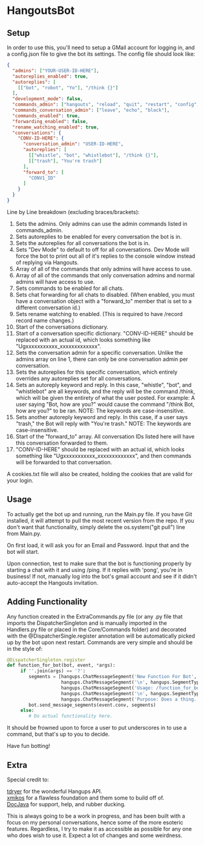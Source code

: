 HangoutsBot
==============

Setup
--------------

In order to use this, you'll need to setup a GMail account for logging in, and a config.json file to give the bot its settings. The config file should look like:

```JSON
{
  "admins": ["YOUR-USER-ID-HERE"],
  "autoreplies_enabled": true,
  "autoreplies": [
    [["bot", "robot", "Yo"], "/think {}"]
  ],
  "development_mode": false,
  "commands_admin": ["hangouts", "reload", "quit", "restart", "config", "restart", "block"],
  "commands_conversation_admin": ["leave", "echo", "block"],
  "commands_enabled": true,
  "forwarding_enabled": false,
  "rename_watching_enabled": true,
  "conversations": {
    "CONV-ID-HERE": {
      "conversation_admin": "USER-ID-HERE",
      "autoreplies": [
        [["whistle", "bot", "whistlebot"], "/think {}"],
        [["trash"], "You're trash"]
      ],
      "forward_to": [  
        "CONV1_ID" 
      ]
    }
  }
}
```

Line by Line breakdown (excluding braces/brackets):  
  
1. Sets the admins. Only admins can use the admin commands listed in commands_admin.  
2. Sets autoreplies to be enabled for every conversation the bot is in.  
3. Sets the autoreplies for all conversations the bot is in.  
4. Sets "Dev Mode" to default to off for all conversations. Dev Mode will force the bot to print out all of it's replies to the console window instead of replying via Hangouts.  
5. Array of all of the commands that only admins will have access to use.  
6. Array of all of the commands that only conversation admins and normal admins will have access to use.  
7. Sets commands to be enabled for all chats.  
8. Sets chat forwarding for all chats to disabled. (When enabled, you must have a conversation object with a "forward_to" member that is set to a different conversation id.)  
9. Sets rename watching to enabled. (This is required to have /record record name changes.)  
10. Start of the conversations dictionary.  
11. Start of a conversation specific dictionary. "CONV-ID-HERE" should be replaced with an actual id, which looks something like "Ugxxxxxxxxxxx_xxxxxxxxxxxxx".  
12. Sets the conversation admin for a specific conversation. Unlike the admins array on line 1, there can only be one conversation admin per conversation.  
13. Sets the autoreplies for this specific conversation, which entirely overrides any autoreplies set for all conversations.  
14. Sets an autoreply keyword and reply. In this case, "whistle", "bot", and "whistlebot" are all keywords, and the reply will be the command /think, which will be given the entirety of what the user posted. For example: A user saying "Bot, how are you?" would cause the command "/think Bot, how are you?" to be ran. NOTE: The keywords are case-insensitive.  
15. Sets another autoreply keyword and reply. In this case, if a user says "trash," the Bot will reply with "You're trash." NOTE: The keywords are case-insensitive.  
16. Start of the "forward_to" array. All conversation IDs listed here will have this conversation forwarded to them.  
17. "CONV-ID-HERE" should be replaced with an actual id, which looks something like "Ugxxxxxxxxxxx_xxxxxxxxxxxxx", and then commands will be forwarded to that conversation.  

A cookies.txt file will also be created, holding the cookies that are valid for your login.  
  
Usage
--------------
To actually get the bot up and running, run the Main.py file. If you have Git installed, it will attempt to pull the 
most recent version from the repo. If you don't want that functionality, simply delete the os.system("git pull") line from
Main.py.  

On first load, it will ask you for an Email and Password. Input that and the bot will start.    

Upon connection, test to make sure that the bot is functioning properly by starting a chat with it and using /ping. If it replies with 'pong', you're in business! If not, manually log into the bot's gmail account and see if it didn't auto-accept the Hangouts invitation.  

Adding Functionality
-------
Any function created in the ExtraCommands.py file (or any .py file that imports the DispatcherSingleton and is manually imported in the Handlers.py file or placed in the Core/Commands folder) and decorated with the @DispatcherSingle.register annotation will be automatically picked up by the bot upon next restart. Commands are very simple and should be in the style of:  

```python  
@DispatcherSingleton.register
def function_for_bot(bot, event, *args):
     if ''.join(args) == '?':
        segments = [hangups.ChatMessageSegment('New Function For Bot', is_bold=True),
                    hangups.ChatMessageSegment('\n', hangups.SegmentType.LINE_BREAK),
                    hangups.ChatMessageSegment('Usage: /function_for_bot <required argument> <optional: optional argument>'),
                    hangups.ChatMessageSegment('\n', hangups.SegmentType.LINE_BREAK),
                    hangups.ChatMessageSegment('Purpose: Does a thing.')]
        bot.send_message_segments(event.conv, segments)
     else:
        # Do actual functionality here.
```  

It should be frowned upon to force a user to put underscores in to use a command, but that's up to you to decide.  
  
  
Have fun botting!

Extra
-----------
  
Special credit to:  
  
[tdryer](https://github.com/tdryer/hangups) for the wonderful Hangups API.  
[xmikos](https://github.com/xmikos/hangupsbot) for a flawless foundation and them some to build off of.  
[DocJava](https://github.com/DocJava) for support, help, and rubber ducking.
  
  
This is always going to be a work in progress, and has been built with a focus on my personal conversations, hence some of the more esoteric features. Regardless, I try to make it as accessible as possible for any one who does wish to use it. Expect a lot of changes and some weirdness.